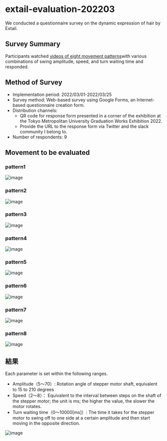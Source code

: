 # extail-evaluation-202203

We conducted a questionnaire survey on the dynamic expression of hair by Extail.

## Survey Summary
Participants watched [videos of eight movement patterns](https://github.com/mt-sumikko/extail-evaluation-202203/blob/main/README.md#%E8%A9%95%E4%BE%A1%E5%AF%BE%E8%B1%A1)with various combinations of swing amplitude, speed, and turn waiting time and responded. 
 
## Method of Survey
- Implementation period: 2022/03/01-2022/03/25
- Survey method: Web-based survey using Google Forms, an Internet-based questionnaire creation form.
- Distribution channels:
    - QR code for response form presented in a corner of the exhibition at the Tokyo Metropolitan University Graduation Works Exhibition 2022.
    - Provide the URL to the response form via Twitter and the slack community I belong to.
- Number of respondents: 9

## Movement to be evaluated
### pattern1
![image](https://github.com/mt-sumikko/extail-evaluation-202203/blob/main/pattern_1.gif)
### pattern2
![image](https://github.com/mt-sumikko/extail-evaluation-202203/blob/main/pattern_2.gif)
### pattern3
![image](https://github.com/mt-sumikko/extail-evaluation-202203/blob/main/pattern_3.gif)
### pattern4
![image](https://github.com/mt-sumikko/extail-evaluation-202203/blob/main/pattern_4.gif)
### pattern5
![image](https://github.com/mt-sumikko/extail-evaluation-202203/blob/main/pattern_5.gif)
### pattern6
![image](https://github.com/mt-sumikko/extail-evaluation-202203/blob/main/pattern_6.gif)
### pattern7
![image](https://github.com/mt-sumikko/extail-evaluation-202203/blob/main/pattern_7.gif)
### pattern8
![image](https://github.com/mt-sumikko/extail-evaluation-202203/blob/main/pattern_8.gif)
## 結果
Each parameter is set within the following ranges.
- Amplitude（5〜70）: Rotation angle of stepper motor shaft, equivalent to 15 to 210 degrees
- Speed（2〜8）： Equivalent to the interval between steps on the shaft of the stepper motor; the unit is ms; the higher the value, the slower the motor rotates.
- Turn waiting time（0〜10000[ms]）: The time it takes for the stepper motor to swing off to one side at a certain amplitude and then start moving in the opposite direction.

![image](https://github.com/mt-sumikko/extail-evaluation-202203/blob/main/result.png)
